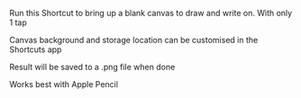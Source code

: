 Run this Shortcut to bring up a blank canvas to draw and write on. With only 1 tap  

Canvas background and storage location can be customised in the Shortcuts app  

Result will be saved to a .png file when done  

Works best with Apple Pencil
